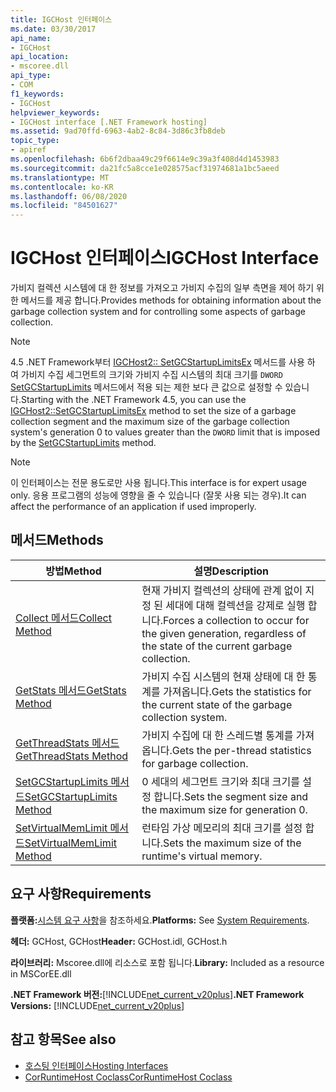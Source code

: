 ```yaml
---
title: IGCHost 인터페이스
ms.date: 03/30/2017
api_name:
- IGCHost
api_location:
- mscoree.dll
api_type:
- COM
f1_keywords:
- IGCHost
helpviewer_keywords:
- IGCHost interface [.NET Framework hosting]
ms.assetid: 9ad70ffd-6963-4ab2-8c84-3d86c3fb8deb
topic_type:
- apiref
ms.openlocfilehash: 6b6f2dbaa49c29f6614e9c39a3f408d4d1453983
ms.sourcegitcommit: da21fc5a8cce1e028575acf31974681a1bc5aeed
ms.translationtype: MT
ms.contentlocale: ko-KR
ms.lasthandoff: 06/08/2020
ms.locfileid: "84501627"
---
```

# <a name="igchost-interface"></a><span data-ttu-id="92fe6-102">IGCHost 인터페이스</span><span class="sxs-lookup"><span data-stu-id="92fe6-102">IGCHost Interface</span></span>
<span data-ttu-id="92fe6-103">가비지 컬렉션 시스템에 대 한 정보를 가져오고 가비지 수집의 일부 측면을 제어 하기 위한 메서드를 제공 합니다.</span><span class="sxs-lookup"><span data-stu-id="92fe6-103">Provides methods for obtaining information about the garbage collection system and for controlling some aspects of garbage collection.</span></span>  
  
> [!NOTE]
> <span data-ttu-id="92fe6-104">4.5 .NET Framework부터 [IGCHost2:: SetGCStartupLimitsEx](igchost2-setgcstartuplimitsex-method.md) 메서드를 사용 하 여 가비지 수집 세그먼트의 크기와 가비지 수집 시스템의 최대 크기를 `DWORD` [SetGCStartupLimits](igchost-setgcstartuplimits-method.md) 메서드에서 적용 되는 제한 보다 큰 값으로 설정할 수 있습니다.</span><span class="sxs-lookup"><span data-stu-id="92fe6-104">Starting with the .NET Framework 4.5, you can use the [IGCHost2::SetGCStartupLimitsEx](igchost2-setgcstartuplimitsex-method.md) method to set the size of a garbage collection segment and the maximum size of the garbage collection system's generation 0 to values greater than the `DWORD` limit that is imposed by the [SetGCStartupLimits](igchost-setgcstartuplimits-method.md) method.</span></span>  
  
> [!NOTE]
> <span data-ttu-id="92fe6-105">이 인터페이스는 전문 용도로만 사용 됩니다.</span><span class="sxs-lookup"><span data-stu-id="92fe6-105">This interface is for expert usage only.</span></span> <span data-ttu-id="92fe6-106">응용 프로그램의 성능에 영향을 줄 수 있습니다 (잘못 사용 되는 경우).</span><span class="sxs-lookup"><span data-stu-id="92fe6-106">It can affect the performance of an application if used improperly.</span></span>  
  
## <a name="methods"></a><span data-ttu-id="92fe6-107">메서드</span><span class="sxs-lookup"><span data-stu-id="92fe6-107">Methods</span></span>  
  
|<span data-ttu-id="92fe6-108">방법</span><span class="sxs-lookup"><span data-stu-id="92fe6-108">Method</span></span>|<span data-ttu-id="92fe6-109">설명</span><span class="sxs-lookup"><span data-stu-id="92fe6-109">Description</span></span>|  
|------------|-----------------|  
|[<span data-ttu-id="92fe6-110">Collect 메서드</span><span class="sxs-lookup"><span data-stu-id="92fe6-110">Collect Method</span></span>](igchost-collect-method.md)|<span data-ttu-id="92fe6-111">현재 가비지 컬렉션의 상태에 관계 없이 지정 된 세대에 대해 컬렉션을 강제로 실행 합니다.</span><span class="sxs-lookup"><span data-stu-id="92fe6-111">Forces a collection to occur for the given generation, regardless of the state of the current garbage collection.</span></span>|  
|[<span data-ttu-id="92fe6-112">GetStats 메서드</span><span class="sxs-lookup"><span data-stu-id="92fe6-112">GetStats Method</span></span>](igchost-getstats-method.md)|<span data-ttu-id="92fe6-113">가비지 수집 시스템의 현재 상태에 대 한 통계를 가져옵니다.</span><span class="sxs-lookup"><span data-stu-id="92fe6-113">Gets the statistics for the current state of the garbage collection system.</span></span>|  
|[<span data-ttu-id="92fe6-114">GetThreadStats 메서드</span><span class="sxs-lookup"><span data-stu-id="92fe6-114">GetThreadStats Method</span></span>](igchost-getthreadstats-method.md)|<span data-ttu-id="92fe6-115">가비지 수집에 대 한 스레드별 통계를 가져옵니다.</span><span class="sxs-lookup"><span data-stu-id="92fe6-115">Gets the per-thread statistics for garbage collection.</span></span>|  
|[<span data-ttu-id="92fe6-116">SetGCStartupLimits 메서드</span><span class="sxs-lookup"><span data-stu-id="92fe6-116">SetGCStartupLimits Method</span></span>](igchost-setgcstartuplimits-method.md)|<span data-ttu-id="92fe6-117">0 세대의 세그먼트 크기와 최대 크기를 설정 합니다.</span><span class="sxs-lookup"><span data-stu-id="92fe6-117">Sets the segment size and the maximum size for generation 0.</span></span>|  
|[<span data-ttu-id="92fe6-118">SetVirtualMemLimit 메서드</span><span class="sxs-lookup"><span data-stu-id="92fe6-118">SetVirtualMemLimit Method</span></span>](igchost-setvirtualmemlimit-method.md)|<span data-ttu-id="92fe6-119">런타임 가상 메모리의 최대 크기를 설정 합니다.</span><span class="sxs-lookup"><span data-stu-id="92fe6-119">Sets the maximum size of the runtime's virtual memory.</span></span>|  
  
## <a name="requirements"></a><span data-ttu-id="92fe6-120">요구 사항</span><span class="sxs-lookup"><span data-stu-id="92fe6-120">Requirements</span></span>  
 <span data-ttu-id="92fe6-121">**플랫폼:**[시스템 요구 사항](../../get-started/system-requirements.md)을 참조하세요.</span><span class="sxs-lookup"><span data-stu-id="92fe6-121">**Platforms:** See [System Requirements](../../get-started/system-requirements.md).</span></span>  
  
 <span data-ttu-id="92fe6-122">**헤더:** GCHost, GCHost</span><span class="sxs-lookup"><span data-stu-id="92fe6-122">**Header:** GCHost.idl, GCHost.h</span></span>  
  
 <span data-ttu-id="92fe6-123">**라이브러리:** Mscoree.dll에 리소스로 포함 됩니다.</span><span class="sxs-lookup"><span data-stu-id="92fe6-123">**Library:** Included as a resource in MSCorEE.dll</span></span>  
  
 <span data-ttu-id="92fe6-124">**.NET Framework 버전:**[!INCLUDE[net_current_v20plus](../../../../includes/net-current-v20plus-md.md)]</span><span class="sxs-lookup"><span data-stu-id="92fe6-124">**.NET Framework Versions:** [!INCLUDE[net_current_v20plus](../../../../includes/net-current-v20plus-md.md)]</span></span>  
  
## <a name="see-also"></a><span data-ttu-id="92fe6-125">참고 항목</span><span class="sxs-lookup"><span data-stu-id="92fe6-125">See also</span></span>

- [<span data-ttu-id="92fe6-126">호스팅 인터페이스</span><span class="sxs-lookup"><span data-stu-id="92fe6-126">Hosting Interfaces</span></span>](hosting-interfaces.md)
- [<span data-ttu-id="92fe6-127">CorRuntimeHost Coclass</span><span class="sxs-lookup"><span data-stu-id="92fe6-127">CorRuntimeHost Coclass</span></span>](corruntimehost-coclass.md)
